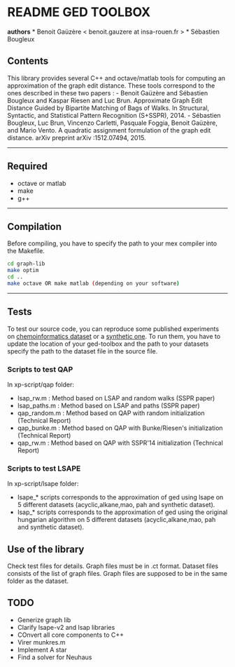 #  README GED TOOLBOX #

**authors**
	* Benoit Gaüzère < benoit.gauzere at insa-rouen.fr >
 	* Sébastien Bougleux


## Contents ##
This library provides several C++ and octave/matlab tools for computing an approximation of the graph edit distance. These tools correspond to the ones described in these two papers :
     - Benoit Gaüzère and Sébastien Bougleux and Kaspar Riesen and Luc Brun. Approximate Graph Edit Distance Guided by Bipartite Matching of Bags of Walks. In Structural, Syntactic, and Statistical Pattern Recognition (S+SSPR), 2014. 
     - Sébastien Bougleux, Luc Brun, Vincenzo Carletti, Pasquale Foggia, Benoit Gaüzère, and Mario Vento. A quadratic assignment formulation of the graph edit distance. arXiv preprint arXiv :1512.07494, 2015.

------

## Required ##
* octave or matlab
* make
* g++

------

## Compilation ##
Before compiling, you have to specify the path to your mex compiler into the Makefile.
```bash
cd graph-lib
make optim
cd ..
make octave OR make matlab (depending on your software)
```
------

## Tests ##
To test our source code, you can reproduce some published experiments 
on [chemoinformatics dataset](https://brunl01.users.greyc.fr/CHEMISTRY/) or a [synthetic one](http://pagesperso.litislab.fr/~bgauzere/SyntheticMAODataset.tgz). To run them, you have to update the location of your ged-toolbox and the path to your datasets specify the path to the dataset file in the source file.
### Scripts to test QAP ###
In xp-script/qap folder:
* lsap_rw.m : Method based on LSAP and random walks (SSPR paper)
* lsap_paths.m : Method based on LSAP and paths (SSPR paper)
* qap_random.m : Method based on QAP with random initialization (Technical Report)
* qap_bunke.m : Method based on QAP with Bunke/Riesen's initialization (Technical Report)
* qap_rw.m : Method based on QAP with SSPR'14 initialization (Technical Report)

### Scripts to test LSAPE ###
In xp-script/lsape folder:
* lsape_* scripts corresponds to the approximation of ged using lsape on 5 different datasets (acyclic,alkane,mao, pah and synthetic dataset).
* lsap_* scripts corresponds to the approximation of ged using the original hungarian algorithm on 5 different datasets (acyclic,alkane,mao, pah and synthetic dataset).

## Use of the library ##

Check test files for details. Graph files must be in .ct format. Dataset files consists of the list of graph files. Graph files are supposed to be in the same folder as the dataset.
	
## TODO
 * Generize graph lib
 * Clarify lsape-v2 and lsap libraries
 * COnvert all core components to C++
 * Virer munkres.m
 * Implement A star
 * Find a solver for Neuhaus 
  
